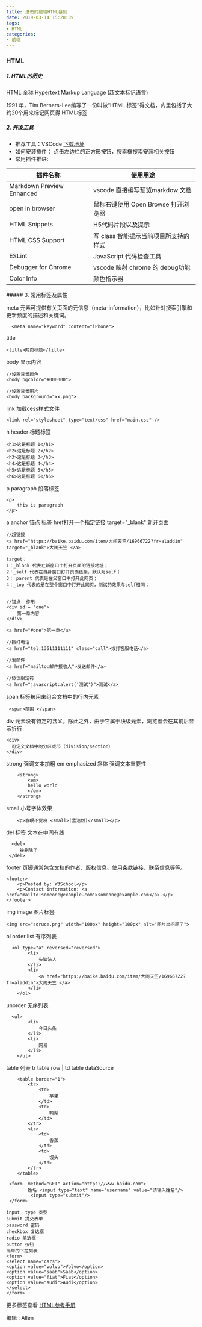 ```yaml
---
title: 进击的前端HTML基础
date: 2019-03-14 15:28:39
tags: 
- HTML
categories: 
- 前端
---
```


### HTML
##### 1. HTML的历史

HTML 全称  Hypertext Markup Language (超文本标记语言)

1991 年，Tim Berners-Lee编写了一份叫做“HTML 标签”得文档，内里包括了大约20个用来标记网页得 HTML标签

    
##### 2. 开发工具
* 推荐工具：VSCode 
 [下载地址](https://code.visualstudio.com)
* 如何安装插件：
点击左边栏的正方形按钮，搜索框搜索安装相关按钮
* 常用插件推进:

插件名称 | 使用用途
---------| -------------
 Markdown Preview Enhanced | vscode 直接编写预览markdow 文档
 open in browser | 鼠标右键使用 Open Browse 打开浏览器
 HTML Snippets|H5代码片段以及提示
 HTML CSS Support |写 class 智能提示当前项目所支持的样式
 ESLint|JavaScript 代码检查工具
 Debugger for Chrome | vscode 映射 chrome 的 debug功能
 Color Info|颜色指示器

</font>
##### 3. 常用标签及属性

meta 元素可提供有关页面的元信息（meta-information），比如针对搜索引擎和更新频度的描述和关键词。

~~~
  <meta name="keyword" content="iPhone">
~~~

title
~~~
<title>网页标题</title>
~~~

body 显示内容
~~~
//设置背景颜色
<body bgcolor="#000000">

//设置背景图片
<body background="xx.png">
~~~

link 加载cess样式文件
~~~
<link rel="stylesheet" type="text/css" href="main.css" />
~~~

h header 标题标签
~~~
<h1>这是标题 1</h1> 
<h2>这是标题 2</h2> 
<h3>这是标题 3</h3> 
<h4>这是标题 4</h4> 
<h5>这是标题 5</h5> 
<h6>这是标题 6</h6>
~~~
p paragraph 段落标签
~~~
<p> 
    this is paragraph
</p>
~~~

a anchor 锚点 标签 href打开一个指定链接 target="_blank" 新开页面
~~~
//超链接
<a href="https://baike.baidu.com/item/大闹天竺/16966722?fr=aladdin" target="_blank">大闹天竺 </a>

target：
1：_blank 代表在新窗口中打开页面的链接地址；
2：_self 代表在自身窗口打开页面链接，默认为self；
3：_parent 代表是在父窗口中打开此网页；
4：_top 代表的是在整个窗口中打开此网页，测试的效果与self相同；


//锚点  作用
<div id = "one">
    第一章内容
</div>

<a href="#one">第一章</a>

//拨打电话
<a href="tel:13511111111" class="call">拨打客服电话</a>

//发邮件
<a href="mailto:邮件接收人">发送邮件</a>

//协议限定符
<a href="javascript:alert('测试')">测试</a>
~~~

span 标签被用来组合文档中的行内元素

~~~
 <span>范围 </span>
~~~

div  元素没有特定的含义。除此之外，由于它属于块级元素，浏览器会在其前后显示折行
~~~
<div>
  可定义文档中的分区或节（division/section）
</div>
~~~

strong 强调文本加粗 em emphasized 斜体 强调文本重要性
~~~
    <strong>
        <em>
        hello world
        </em>
    </strong>
~~~

small 小号字体效果
~~~
    <p>春眠不觉晓 <small>(孟浩然)</small></p>
~~~

del 标签 文本在中间有线
~~~
  <del>
     被删除了
 </del>
~~~

footer  页脚通常包含文档的作者、版权信息、使用条款链接、联系信息等等。
~~~
<footer>
    <p>Posted by: W3School</p>
    <p>Contact information: <a href="mailto:someone@example.com">someone@example.com</a>.</p>
</footer>
~~~

img image 图片标签
~~~
<img src="soruce.png" width="100px" height="100px" alt="图片出问题了">
~~~

ol order list 有序列表
~~~
  <ol type="a" reversed="reversed">
        <li>
            头脑法人
        </li>
        <li>
            <a href="https://baike.baidu.com/item/大闹天竺/16966722?fr=aladdin">大闹天竺 </a>
        </li>
    </ol>
~~~

unorder 无序列表
~~~
  <ul>
        <li>
            今日头条
        </li>
        <li>
            网易
        </li>
    </ul>
~~~

table 列表 tr table row | td table dataSource
~~~
    <table border="1">
        <tr>
            <td>
                苹果
            </td>
            <td>
                鸭梨
            </td>
        </tr>
        <tr>
            <td>
                香蕉
            </td>
            <td>
                馒头
            </td>
        </tr>
    </table>
~~~

~~~
 <form  method="GET" action="https://www.baidu.com">
        姓名 <input type="text" name="username" value="请输入姓名"/>
         <input type="submit"/>
 </form>

input  type 类型
submit 提交表单
password 密码
checkbox 复选框
radio 单选框
button 按钮
简单的下拉列表
<form>
<select name="cars">
<option value="volvo">Volvo</option>
<option value="saab">Saab</option>
<option value="fiat">Fiat</option>
<option value="audi">Audi</option>
</select>
</form>
~~~

更多标签查看 [HTML参考手册](http://www.w3school.com.cn/tags/index.asp)

编辑 : Allen
